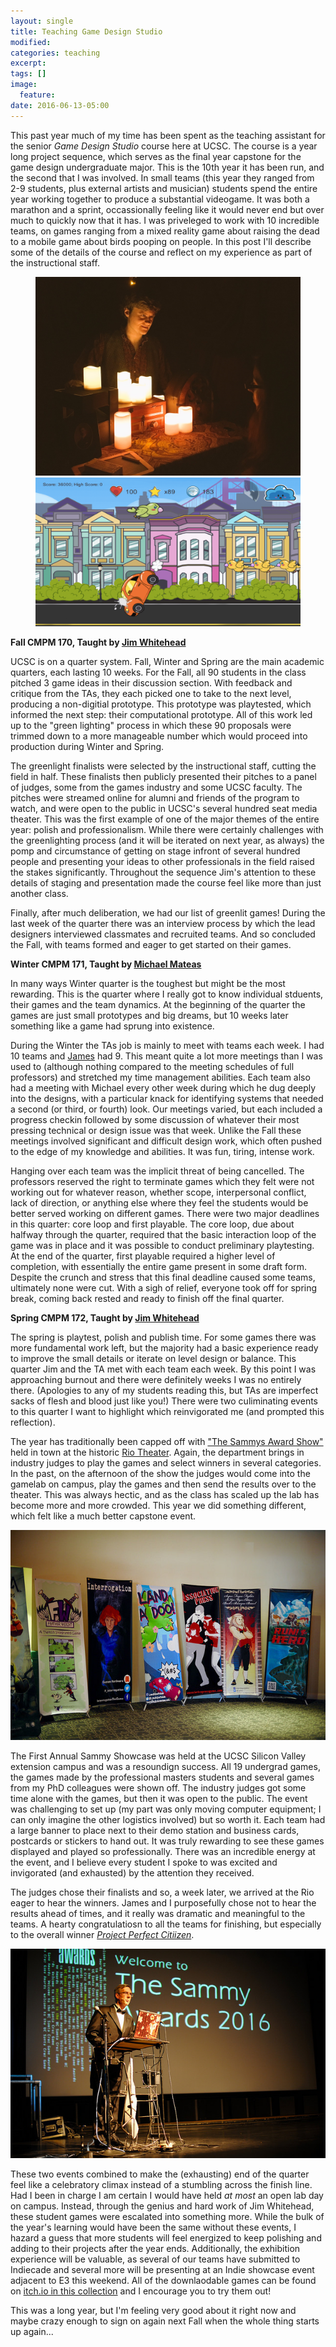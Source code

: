 ```yaml
---
layout: single
title: Teaching Game Design Studio
modified:
categories: teaching
excerpt:
tags: []
image:
  feature:
date: 2016-06-13-05:00
---
```



This past year much of my time has been spent as the teaching assistant for the senior *Game Design Studio* course here at UCSC.
The course is a year long project sequence, which serves as the final year capstone for the game design undergraduate major.
This is the 10th year it has been run, and the second that I was involved.
In small teams (this year they ranged from 2-9 students, plus external artists and musician) students spend the entire year working together to produce a substantial videogame.
It was both a marathon and a sprint, occassionally feeling like it would never end but over much to quickly now that it has.
I was priveleged to work with 10 incredible teams, on games ranging from a mixed reality game about raising the dead to a mobile game about birds pooping on people.
In this post I'll describe some of the details of the course and reflect on my experience as part of the instructional staff.

<figure class="half">
  <a href="/images/seance.png"><img src="/images/seance.png"></a>
  <a href="/images/landa.png"><img src="/images/landa.png"></a>
</figure>

__Fall CMPM 170, Taught by [Jim Whitehead](http://www.soe.ucsc.edu/~ejw/)__

UCSC is on a quarter system.
Fall, Winter and Spring are the main academic quarters, each lasting 10 weeks.
For the Fall, all 90 students in the class pitched 3 game ideas in their discussion section.
With feedback and critique from the TAs, they each picked one to take to the next level, producing a non-digitial prototype.
This prototype was playtested, which informed the next step: their computational prototype.
All of this work led up to the "green lighting" process in which these 90 proposals were trimmed down to a more manageable number which would proceed into production during Winter and Spring.

The greenlight finalists were selected by the instructional staff, cutting the field in half.
These finalists then publicly presented their pitches to a panel of judges, some from the games industry and some UCSC faculty.
The pitches were streamed online for alumni and friends of the program to watch, and were open to the public in UCSC's several hundred seat media theater.
This was the first example of one of the major themes of the entire year: polish and professionalism.
While there were certainly challenges with the greenlighting process (and it will be iterated on next year, as always) the pomp and circumstance of getting on stage infront of several hundred people and presenting your ideas to other professionals in the field raised the stakes significantly.
Throughout the sequence Jim's attention to these details of staging and presentation made the course feel like more than just another class.

Finally, after much deliberation, we had our list of greenlit games!
During the last week of the quarter there was an interview process by which the lead designers interviewed classmates and recruited teams.
And so concluded the Fall, with teams formed and eager to get started on their games.

__Winter CMPM 171, Taught by [Michael Mateas](http://www.users.soe.ucsc.edu/~michaelm/)__

In many ways Winter quarter is the toughest but might be the most rewarding.
This is the quarter where I really got to know individual stduents, their games and the team dynamics.
At the beginning of the quarter the games are just small prototypes and big dreams, but 10 weeks later something like a game had sprung into existence.

During the Winter the TAs job is mainly to meet with teams each week.
I had 10 teams and [James](https://users.soe.ucsc.edu/~jor/) had 9.
This meant quite a lot more meetings than I was used to (although nothing compared to the meeting schedules of full professors) and stretched my time management abilities.
Each team also had a meeting with Michael every other week during which he dug deeply into the designs, with a particular knack for identifying systems that needed a second (or third, or fourth) look.
Our meetings varied, but each included a progress checkin followed by some discussion of whatever their most pressing technical or design issue was that week.
Unlike the Fall these meetings involved significant and difficult design work, which often pushed to the edge of my knowledge and abilities.
It was fun, tiring, intense work.

Hanging over each team was the implicit threat of being cancelled.
The professors reserved the right to terminate games which they felt were not working out for whatever reason, whether scope, interpersonal conflict, lack of direction, or anything else where they feel the students would be better served working on different games.
There were two major deadlines in this quarter: core loop and first playable.
The core loop, due about halfway through the quarter, required that the basic interaction loop of the game was in place and it was possible to conduct preliminary playtesting.
At the end of the quarter, first playable required a higher level of completion, with essentially the entire game present in some draft form.
Despite the crunch and stress that this final deadline caused some teams, ultimately none were cut.
With a sigh of relief, everyone took off for spring break, coming back rested and ready to finish off the final quarter.

__Spring CMPM 172, Taught by [Jim Whitehead](http://www.soe.ucsc.edu/~ejw/)__

The spring is playtest, polish and publish time.
For some games there was more fundamental work left, but the majority had a basic experience ready to improve the small details or iterate on level design or balance.
This quarter Jim and the TA met with each team each week.
By this point I was approaching burnout and there were definitely weeks I was no entirely there.
(Apologies to any of my students reading this, but TAs are imperfect sacks of flesh and blood just like you!)
There were two culiminating events to this quarter I want to highlight which reinvigorated me (and prompted this reflection).

The year has traditionally been capped off with ["The Sammys Award Show"](https://sammys.soe.ucsc.edu/) held in town at the historic [Rio Theater](http://www.riotheatre.com/).
Again, the department brings in industry judges to play the games and select winners in several categories.
In the past, on the afternoon of the show the judges would come into the gamelab on campus, play the games and then send the results over to the theater.
This was always hectic, and as the class has scaled up the lab has become more and more crowded.
This year we did something different, which felt like a much better capstone event.

![Banners](/images/banners.jpg "Student Banners")

The First Annual Sammy Showcase was held at the UCSC Silicon Valley extension campus and was a resoundign success.
All 19 undergrad games, the games made by the professional masters students and several games from my PhD colleagues were shown off.
The industry judges got some time alone with the games, but then it was open to the public.
The event was challenging to set up (my part was only moving computer equipment; I can only imagine the other logistics involved) but so worth it.
Each team had a large banner to place next to their demo station and business cards, postcards or stickers to hand out.
It was truly rewarding to see these games displayed and played so professionally.
There was an incredible energy at the event, and I believe every student I spoke to was excited and invigorated (and exhausted) by the attention they received.

The judges chose their finalists and so, a week later, we arrived at the Rio eager to hear the winners.
James and I purposefully chose not to hear the results ahead of times, and it really was dramatic and meaningful to the teams.
A hearty congratulatiosn to all the teams for finishing, but especially to the overall winner [*Project Perfect Citiizen*](https://projectperfectcitizen.itch.io/project-perfect-citizen).

![Stage at the Rio](/images/stage.jpg "Stage at the Rio")

These two events combined to make the (exhausting) end of the quarter feel like a celebratory climax instead of a stumbling across the finish line.
Had I been in charge I am certain I would have held *at most* an open lab day on campus.
Instead, through the genius and hard work of Jim Whitehead, these student games were escalated into something more.
While the bulk of the year's learning would have been the same without these events, I hazard a guess that more students will feel energized to keep polishing and adding to their projects after the year ends.
Additionally, the exhibition experience will be valuable, as several of our teams have submitted to Indiecade and several more will be presenting at an Indie showcase event adjacent to E3 this weekend.
All of the downlaodable games can be found on [itch.io in this collection](https://itch.io/c/66109/ucsc-senior-games-2016) and I encourage you to try them out!

This was a long year, but I'm feeling very good about it right now and maybe crazy enough to sign on again next Fall when the whole thing starts up again...



